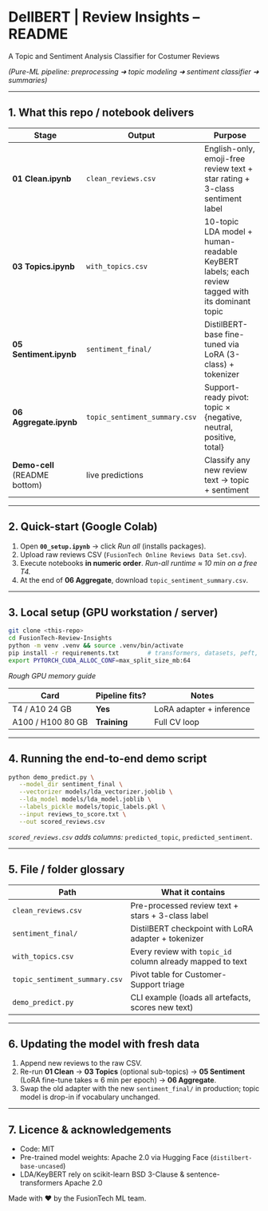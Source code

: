 # DellBERT | Review Insights – README
A Topic and Sentiment Analysis Classifier for Costumer Reviews

*(Pure-ML pipeline: preprocessing ➜ topic modeling ➜ sentiment classifier ➜ summaries)*

---

## 1. What this repo / notebook delivers

| Stage                         | Output                                                                               | Purpose                                                                                        |
| ----------------------------- | ------------------------------------------------------------------------------------ | ---------------------------------------------------------------------------------------------- |
| **01 Clean.ipynb**            | `clean_reviews.csv`                                                                  | English-only, emoji-free review text + star rating + 3-class sentiment label                   |
| **03 Topics.ipynb**           | `with_topics.csv`                                                                    | 10-topic LDA model + human-readable KeyBERT labels; each review tagged with its dominant topic |
| **05 Sentiment.ipynb**        | `sentiment_final/`                                                                   | DistilBERT-base fine-tuned via LoRA (3-class) + tokenizer                                      |
| **06 Aggregate.ipynb**        | `topic_sentiment_summary.csv`                                                        | Support-ready pivot: topic × {negative, neutral, positive, total}                              |
| **Demo-cell** (README bottom) | live predictions                                                                     | Classify any new review text → topic + sentiment                                               |

---

## 2. Quick-start (Google Colab)

1. Open **`00_setup.ipynb`** → click *Run all* (installs packages).
2. Upload raw reviews CSV (`FusionTech Online Reviews Data Set.csv`).
3. Execute notebooks **in numeric order**.
   *Run-all runtime ≈ 10 min on a free T4.*
4. At the end of **06 Aggregate**, download `topic_sentiment_summary.csv`.

---

## 3. Local setup (GPU workstation / server)

```bash
git clone <this-repo>
cd FusionTech-Review-Insights
python -m venv .venv && source .venv/bin/activate
pip install -r requirements.txt        # transformers, datasets, peft, scikit-learn, keybert …
export PYTORCH_CUDA_ALLOC_CONF=max_split_size_mb:64
```

*Rough GPU memory guide*

| Card              | Pipeline fits? | Notes                    |
| ----------------- | -------------- | ------------------------ |
| T4 / A10 24 GB    | **Yes**        | LoRA adapter + inference |
| A100 / H100 80 GB | **Training**   | Full CV loop             |

---

## 4. Running the end-to-end demo script

```bash
python demo_predict.py \
   --model_dir sentiment_final \
   --vectorizer models/lda_vectorizer.joblib \
   --lda_model models/lda_model.joblib \
   --labels_pickle models/topic_labels.pkl \
   --input reviews_to_score.txt \
   --out scored_reviews.csv
```

*`scored_reviews.csv` adds columns:* `predicted_topic`, `predicted_sentiment`.

---

## 5. File / folder glossary

| Path                           | What it contains                                           |
| ------------------------------ | ---------------------------------------------------------- |
| `clean_reviews.csv`            | Pre-processed review text + stars + 3-class label          |
| `sentiment_final/`             | DistilBERT checkpoint with LoRA adapter + tokenizer        |
| `with_topics.csv`              | Every review with `topic_id` column already mapped to text |
| `topic_sentiment_summary.csv`  | Pivot table for Customer-Support triage                    |
| `demo_predict.py`              | CLI example (loads all artefacts, scores new text)         |

---

## 6. Updating the model with fresh data

1. Append new reviews to the raw CSV.
2. Re-run **01 Clean** → **03 Topics** (optional sub-topics) → **05 Sentiment** (LoRA fine-tune takes ≈ 6 min per epoch) → **06 Aggregate**.
3. Swap the old adapter with the new `sentiment_final/` in production; topic model is drop-in if vocabulary unchanged.

---

## 7. Licence & acknowledgements

* Code: MIT
* Pre-trained model weights: Apache 2.0 via Hugging Face (`distilbert-base-uncased`)
* LDA/KeyBERT rely on scikit-learn BSD 3-Clause & sentence-transformers Apache 2.0

Made with ♥ by the FusionTech ML team.
